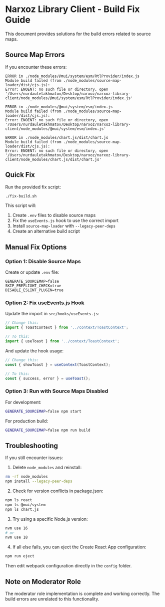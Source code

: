 # Narxoz Library Client - Build Fix Guide

This document provides solutions for the build errors related to source maps.

## Source Map Errors

If you encounter these errors:

```
ERROR in ./node_modules/@mui/system/esm/RtlProvider/index.js
Module build failed (from ./node_modules/source-map-loader/dist/cjs.js):
Error: ENOENT: no such file or directory, open '/Users/nurdauletakhmatov/Desktop/narxoz/narxoz-library-client/node_modules/@mui/system/esm/RtlProvider/index.js'

ERROR in ./node_modules/@mui/system/esm/index.js
Module build failed (from ./node_modules/source-map-loader/dist/cjs.js):
Error: ENOENT: no such file or directory, open '/Users/nurdauletakhmatov/Desktop/narxoz/narxoz-library-client/node_modules/@mui/system/esm/index.js'

ERROR in ./node_modules/chart.js/dist/chart.js
Module build failed (from ./node_modules/source-map-loader/dist/cjs.js):
Error: ENOENT: no such file or directory, open '/Users/nurdauletakhmatov/Desktop/narxoz/narxoz-library-client/node_modules/chart.js/dist/chart.js'
```

## Quick Fix

Run the provided fix script:

```bash
./fix-build.sh
```

This script will:

1. Create `.env` files to disable source maps
2. Fix the `useEvents.js` hook to use the correct import
3. Install `source-map-loader` with `--legacy-peer-deps`
4. Create an alternative build script

## Manual Fix Options

### Option 1: Disable Source Maps

Create or update `.env` file:

```
GENERATE_SOURCEMAP=false
SKIP_PREFLIGHT_CHECK=true
DISABLE_ESLINT_PLUGIN=true
```

### Option 2: Fix useEvents.js Hook

Update the import in `src/hooks/useEvents.js`:

```js
// Change this:
import { ToastContext } from '../context/ToastContext';

// To this:
import { useToast } from '../context/ToastContext';
```

And update the hook usage:

```js
// Change this:
const { showToast } = useContext(ToastContext);

// To this:
const { success, error } = useToast();
```

### Option 3: Run with Source Maps Disabled

For development:

```bash
GENERATE_SOURCEMAP=false npm start
```

For production build:

```bash
GENERATE_SOURCEMAP=false npm run build
```

## Troubleshooting

If you still encounter issues:

1. Delete `node_modules` and reinstall:

```bash
rm -rf node_modules
npm install --legacy-peer-deps
```

2. Check for version conflicts in package.json:

```bash
npm ls react
npm ls @mui/system
npm ls chart.js
```

3. Try using a specific Node.js version:

```bash
nvm use 16
# or
nvm use 18
```

4. If all else fails, you can eject the Create React App configuration:

```bash
npm run eject
```

Then edit webpack configuration directly in the `config` folder.

## Note on Moderator Role

The moderator role implementation is complete and working correctly. The build errors are unrelated to this functionality.